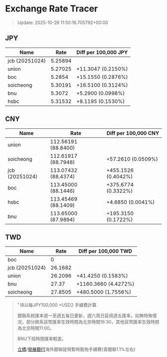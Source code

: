 # Exchange Rate Tracer

> Update: 2025-10-26 11:50:16.705792+00:00

## JPY

| Name           |    Rate | Diff per 100,000 JPY   |
|----------------|---------|------------------------|
| jcb (20251024) | 5.25894 |                        |
| union          | 5.27025 | +11.3047 (0.2150%)     |
| boc            | 5.2854  | +15.1550 (0.2876%)     |
| soicheong      | 5.30191 | +16.5100 (0.3124%)     |
| bnu            | 5.3072  | +5.2900 (0.0998%)      |
| hsbc           | 5.31532 | +8.1195 (0.1530%)      |

## CNY

| Name           | Rate                | Diff per 100,000 CNY   |
|----------------|---------------------|------------------------|
| union          | 112.56191	(88.8400) |                        |
| soicheong      | 112.61917	(88.7948) | +57.2610 (0.0509%)     |
| jcb (20251024) | 113.07432	(88.4374) | +455.1526 (0.4042%)    |
| boc            | 113.45000	(88.1446) | +375.6774 (0.3322%)    |
| hsbc           | 113.45469	(88.1409) | +4.6850 (0.0041%)      |
| bnu            | 113.65000	(87.9894) | +195.3150 (0.1722%)    |

## TWD

| Name           |    Rate | Diff per 100,000 TWD   |
|----------------|---------|------------------------|
| boc            |  0      |                        |
| jcb (20251024) | 26.1682 |                        |
| union          | 26.2096 | +41.4250 (0.1583%)     |
| bnu            | 27.37   | +1160.3660 (4.4272%)   |
| soicheong      | 27.8505 | +480.5000 (1.7556%)    |


> ¹ IB以每JPY100,000 +USD2 手續費計算
>
> 銀聯系統匯率週一至週五每日更新，週六周日延用週五匯率。如無特殊情況，部分歐系貨幣匯率生效時間為北京時間16:30，其他貨幣匯率生效時間為北京時間11:00。
>
> BNU下班時間匯率較差。
>
> [立橋](https://www.wlbank.com.mo/uploads/ueditor/file/20181211/1544536513900230.pdf)/[發展銀行](https://www.mdb.com.mo/Service_Charges_20230728.pdf)海外銀聯提現暫時豁免手續費(貴銀聯1.1%左右)

